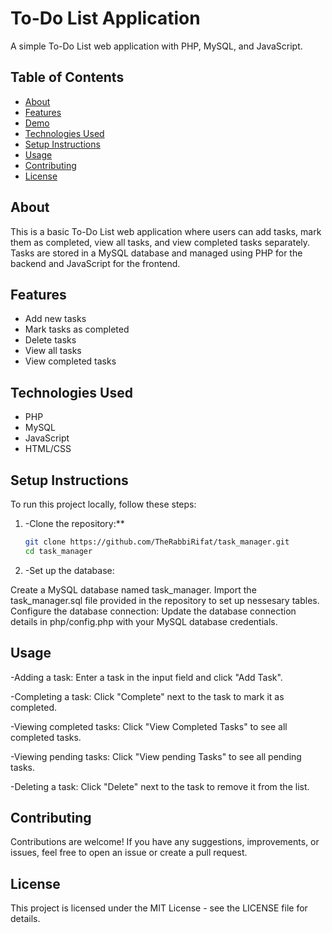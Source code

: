 # To-Do List Application

A simple To-Do List web application with PHP, MySQL, and JavaScript.

## Table of Contents
- [About](#about)
- [Features](#features)
- [Demo](#demo)
- [Technologies Used](#technologies-used)
- [Setup Instructions](#setup-instructions)
- [Usage](#usage)
- [Contributing](#contributing)
- [License](#license)

## About

This is a basic To-Do List web application where users can add tasks, mark them as completed, view all tasks, and view completed tasks separately. Tasks are stored in a MySQL database and managed using PHP for the backend and JavaScript for the frontend.

## Features

- Add new tasks
- Mark tasks as completed
- Delete tasks
- View all tasks
- View completed tasks

## Technologies Used

- PHP
- MySQL
- JavaScript
- HTML/CSS

## Setup Instructions

To run this project locally, follow these steps:

1. -Clone the repository:**

   ```bash
   git clone https://github.com/TheRabbiRifat/task_manager.git
   cd task_manager

2.  -Set up the database:

Create a MySQL database named task_manager.
Import the task_manager.sql file provided in the repository to set up nessesary tables.
Configure the database connection:
Update the database connection details in php/config.php with your MySQL database credentials. 

## Usage
-Adding a task:
Enter a task in the input field and click "Add Task".

-Completing a task:
Click "Complete" next to the task to mark it as completed.

-Viewing completed tasks:
Click "View Completed Tasks" to see all completed tasks.

-Viewing pending tasks:
Click "View pending Tasks" to see all pending tasks.

-Deleting a task:
Click "Delete" next to the task to remove it from the list.

## Contributing
Contributions are welcome! If you have any suggestions, improvements, or issues, feel free to open an issue or create a pull request.

## License
This project is licensed under the MIT License - see the LICENSE file for details.
